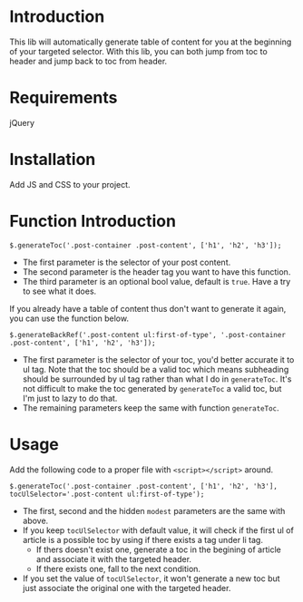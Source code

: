 
# Introduction

This lib will automatically generate table of content for you at the beginning of your targeted selector. With this lib, you can both jump from toc to header and jump back to toc from header.

# Requirements

jQuery

# Installation

Add JS and CSS to your project.

# Function Introduction

```
$.generateToc('.post-container .post-content', ['h1', 'h2', 'h3']);
```

- The first parameter is the selector of your post content.
- The second parameter is the header tag you want to have this function.
- The third parameter is an optional bool value, default is `true`. Have a try to see what it does.

If you already have a table of content thus don't want to generate it again, you can use the function below.

```
$.generateBackRef('.post-content ul:first-of-type', '.post-container .post-content', ['h1', 'h2', 'h3']);
```

- The first parameter is the selector of your toc, you'd better accurate it to ul tag. Note that the toc should be a valid toc which means subheading should be surrounded by ul tag rather than what I do in `generateToc`. It's not difficult to make the toc generated by `generateToc` a valid toc, but I'm just to lazy to do that.
- The remaining parameters keep the same with function `generateToc`.

# Usage

Add the following code to a proper file with `<script></script>` around.

```
$.generateToc('.post-container .post-content', ['h1', 'h2', 'h3'], tocUlSelector='.post-content ul:first-of-type');
```

- The first, second and the hidden `modest` parameters are the same with above.
- If you keep `tocUlSelector` with default value, it will check if the first ul of article is a possible toc by using if there exists a tag under li tag.
  - If thers doesn't exist one, generate a toc in the begining of article and associate it with the targeted header.
  - If there exists one, fall to the next condition.
- If you set the value of `tocUlSelector`, it won't generate a new toc but just associate the original one with the targeted header.
